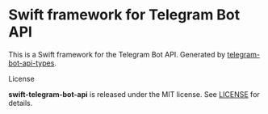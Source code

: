 # Swift framework for Telegram Bot API


This is a Swift framework for the Telegram Bot API. Generated by [telegram-bot-api-types](https://github.com/TBXark/telegram-bot-api-types).


License

**swift-telegram-bot-api** is released under the MIT license. See [LICENSE](LICENSE) for details.